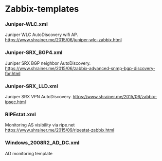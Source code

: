 Zabbix-templates
================

### Juniper-WLC.xml
  Juniper WLC AutoDiscovery wifi AP.
  https://www.shrainer.me/2015/06/juniper-wlc-zabbix.html
  
### Juniper-SRX_BGP4.xml
  Juniper SRX BGP neighbor AutoDiscovery.
  https://www.shrainer.me/2015/06/zabbix-advanced-snmp-bgp-discovery-for.html

### Juniper-SRX_LLD.xml
  Juniper SRX VPN AutoDiscovery.
  https://www.shrainer.me/2015/06/zabbix-ipsec.html
  
### RIPEstat.xml
  Monitoring AS visibility via ripe.net
  https://www.shrainer.me/2015/09/ripestat-zabbix.html
  
### Windows_2008R2_AD_DC.xml
  AD monitoring template
